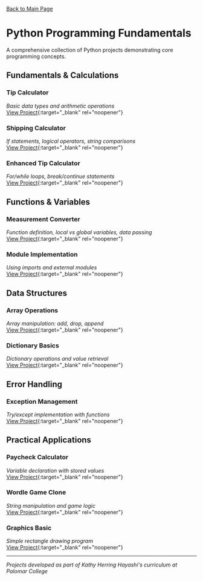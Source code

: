[Back to Main Page](README.md)

# Python Programming Fundamentals
A comprehensive collection of Python projects demonstrating core programming concepts.

## Fundamentals & Calculations
### Tip Calculator
*Basic data types and arithmetic operations*  
[View Project](https://github.com/JamesBaierski/JB/blob/main/PYTHON%20BASICS/annotated-Baierski_assign1.py.pdf){:target="_blank" rel="noopener"}

### Shipping Calculator
*If statements, logical operators, string comparisons*  
[View Project](https://github.com/JamesBaierski/Portfolio/blob/main/PYTHON%20BASICS/annotated-Baierski_assign2.py.pdf){:target="_blank" rel="noopener"}

### Enhanced Tip Calculator
*For/while loops, break/continue statements*  
[View Project](https://github.com/JamesBaierski/Portfolio/blob/main/PYTHON%20BASICS/annotated-Baierski_assign3.py.pdf){:target="_blank" rel="noopener"}

## Functions & Variables
### Measurement Converter
*Function definition, local vs global variables, data passing*  
[View Project](https://github.com/JamesBaierski/Portfolio/blob/main/PYTHON%20BASICS/annotated-Baierski_assign4.py.pdf){:target="_blank" rel="noopener"}

### Module Implementation
*Using imports and external modules*  
[View Project](https://github.com/JamesBaierski/Portfolio/blob/main/PYTHON%20BASICS/annotated-Baierski_assign5.py.pdf){:target="_blank" rel="noopener"}

## Data Structures
### Array Operations
*Array manipulation: add, drop, append*  
[View Project](https://github.com/JamesBaierski/JB/blob/main/PYTHON%20BASICS/annotated-Baierski_assign6.py.pdf){:target="_blank" rel="noopener"}

### Dictionary Basics
*Dictionary operations and value retrieval*  
[View Project](https://github.com/JamesBaierski/JB/blob/main/PYTHON%20BASICS/annotated-Baierski_assign11.py.pdf){:target="_blank" rel="noopener"}

## Error Handling
### Exception Management
*Try/except implementation with functions*  
[View Project](https://github.com/JamesBaierski/JB/blob/main/PYTHON%20BASICS/annotated-Baierski_assign8-1.py.pdf){:target="_blank" rel="noopener"}

## Practical Applications
### Paycheck Calculator
*Variable declaration with stored values*  
[View Project](https://github.com/JamesBaierski/JB/blob/main/PYTHON%20BASICS/annotated-Baierski_assign9-4.py.pdf){:target="_blank" rel="noopener"}

### Wordle Game Clone
*String manipulation and game logic*  
[View Project](https://github.com/JamesBaierski/JB/blob/main/PYTHON%20BASICS/annotated-Baierski_assign10.py.pdf){:target="_blank" rel="noopener"}

### Graphics Basic
*Simple rectangle drawing program*  
[View Project](https://github.com/JamesBaierski/JB/blob/main/PYTHON%20BASICS/annotated-Baierski_assign12.py.pdf){:target="_blank" rel="noopener"}

---
*Projects developed as part of Kathy Herring Hayashi's curriculum at Palomar College*
